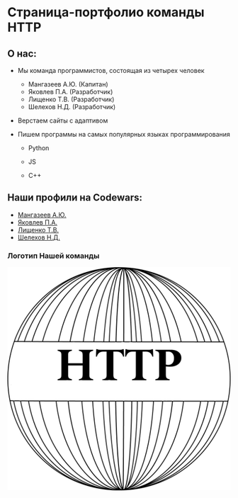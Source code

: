 # Страница-портфолио команды HTTP

## О нас:

* Мы команда программистов, состоящая из четырех человек
    * Мангазеев А.Ю. (Капитан)
    * Яковлев П.А. (Разработчик)
    * Лищенко Т.В. (Разработчик)
    * Шелехов Н.Д. (Разработчик)
* Верстаем сайты с адаптивом

* Пишем программы на самых популярных языках программирования 

    * Python

    * JS

    * C++

## Наши профили на Codewars:

* [Мангазеев А.Ю.](https://www.codewars.com/users/alex3287)
* [Яковлев П.А.](https://www.codewars.com/users/PoulYak)
* [Лищенко Т.В.](https://www.codewars.com/users/Tim%20Deykun)
* [Шелехов Н.Д.](https://www.codewars.com/users/NikSuperPlay)

### Логотип Нашей команды

![Логотип](./img/logo.png "logo team")
